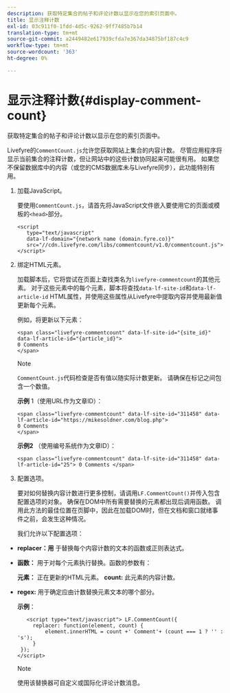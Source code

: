 ```yaml
---
description: 获取特定集合的帖子和评论计数以显示在您的索引页面中。
title: 显示注释计数
exl-id: 03c911f0-1fdd-4d5c-9262-9ff7485b7b14
translation-type: tm+mt
source-git-commit: a2449482e617939cfda7e367da34875bf187c4c9
workflow-type: tm+mt
source-wordcount: '363'
ht-degree: 0%

---
```


# 显示注释计数{#display-comment-count}

获取特定集合的帖子和评论计数以显示在您的索引页面中。

Livefyre的`CommentCount.js`允许您获取网站上集合的内容计数。 尽管应用程序将显示当前集合的注释计数，但让网站中的这些计数协同起来可能很有用。 如果您不保留数据库中的内容（或您的CMS数据库未与Livefyre同步），此功能特别有用。

1. 加载JavaScript。

   要使用`CommentCount.js`，请首先将JavaScript文件嵌入要使用它的页面或模板的`<head>`部分。

   ```
   <script 
      type="text/javascript" 
      data-lf-domain="{network name (domain.fyre.co)}" 
      src="//cdn.livefyre.com/libs/commentcount/v1.0/commentcount.js"> 
   </script>
   ```

1. 绑定HTML元素。

   加载脚本后，它将尝试在页面上查找类名为`livefyre-commentcount`的其他元素。 对于这些元素中的每个元素，脚本将查找`data-lf-site-id`和`data-lf-article-id` HTML属性，并使用这些属性从Livefyre中提取内容并使用最新值更新每个元素。

   例如，将更新以下元素：

   ```
   <span class="livefyre-commentcount" data-lf-site-id="{site_id}" data-lf-article-id="{article_id}"> 
   0 Comments  
   </span>
   ```

   >[!NOTE]
   >
   >`CommentCount.js`代码检查是否有值以随实际计数更新。 请确保在标记之间包含一个数值。

   **示例** 1（使用URL作为文章ID）：

   ```
   <span class="livefyre-commentcount" data-lf-site-id="311458" data-lf-article-id="https://mikesoldner.com/blog.php">  
   0 Comments  
   </span>
   ```

   **示例2** （使用编号系统作为文章ID）：

   ```
   <span class="livefyre-commentcount" data-lf-site-id="311458" data-lf-article-id="25"> 0 Comments </span>
   ```

1. 配置选项。

   要对如何替换内容计数进行更多控制，请调用`LF.CommentCount()`并传入包含配置选项的对象。 确保在DOM中所有需要替换的元素都出现后调用函数。 调用此方法的最佳位置在页脚中，因此在加载DOM时，但在文档和窗口就绪事件之前，会发生这种情况。

   我们允许以下配置选项：

* **replacer：用** 于替换每个内容计数的文本的函数或正则表达式。

* **函数：** 用于对每个元素执行替换。函数的参数有：

   **元素：** 正在更新的HTML元素。
   **count:** 此元素的内容计数。

* **regex:** 用于确定应由计数替换元素文本的哪个部分。

   **示例**：

   ```
      <script type="text/javascript"> LF.CommentCount({ 
        replacer: function(element, count) { 
            element.innerHTML = count +' Comment'+ (count === 1 ? '' : 's'); 
        } 
    }); 
   </script>
   ```

   >[!NOTE]
   >
   >使用该替换器可自定义或国际化评论计数消息。
